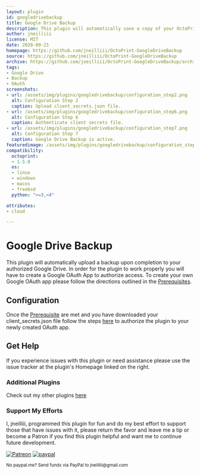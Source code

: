 ```yaml
---
layout: plugin
id: googledrivebackup
title: Google Drive Backup
description: This plugin will automatically save a copy of your OctoPrint backup to Google Drive upon completion.
author: jneilliii
license: MIT
date: 2020-09-21
homepage: https://github.com/jneilliii/OctoPrint-GoogleDriveBackup
source: https://github.com/jneilliii/OctoPrint-GoogleDriveBackup
archive: https://github.com/jneilliii/OctoPrint-GoogleDriveBackup/archive/master.zip
tags:
- Google Drive
- Backup
- OAuth
screenshots:
- url: /assets/img/plugins/googledrivebackup/configuration_step2.png
  alt: Configuration Step 2
  caption: Upload client_secrets.json file.
- url: /assets/img/plugins/googledrivebackup/configuration_step6.png
  alt: Configuration Step 6
  caption: Authenticate client secrets file.
- url: /assets/img/plugins/googledrivebackup/configuration_step7.png
  alt: Configuration Step 7
  caption: Google Drive Backup is active.
featuredimage: /assets/img/plugins/googledrivebackup/configuration_step7.png
compatibility:
  octoprint:
  - 1.5.0
  os:
  - linux
  - windows
  - macos
  - freebsd
  python: ">=3,<4"

attributes:
- cloud

---
```


# Google Drive Backup

This plugin will automatically upload a backup upon completion to your authorized Google Drive. In order for the plugin to work properly you will have to create a Google OAuth App to authorize access. To create your own Google OAuth app please follow the directions outlined in the [Prerequisites](https://github.com/jneilliii/OctoPrint-GoogleDriveBackup#create-a-google-oauth-app).

## Configuration

Once the [Prerequisite](https://github.com/jneilliii/OctoPrint-GoogleDriveBackup#create-a-google-oauth-app) are met and you have downloaded your client_secrets.json file follow the steps [here](https://github.com/jneilliii/OctoPrint-GoogleDriveBackup#configuration) to authorize the plugin to your newly created OAuth app.

## Get Help

If you experience issues with this plugin or need assistance please use the issue tracker at the plugin's Homepage linked on the right.

### Additional Plugins

Check out my other plugins [here](https://plugins.octoprint.org/by_author/#jneilliii)

### Support My Efforts
I, jneilliii, programmed this plugin for fun and do my best effort to support those that have issues with it, please return the favor and leave me a tip or become a Patron if you find this plugin helpful and want me to continue future development.

[![Patreon](/assets/img/plugins/googlegrivebackup/patreon-with-text-new.png)](https://www.patreon.com/jneilliii) [![paypal](/assets/img/plugins/googlegrivebackup/paypal-with-text.png)](https://paypal.me/jneilliii)

<small>No paypal.me? Send funds via PayPal to jneilliii&#64;gmail&#46;com</small>
